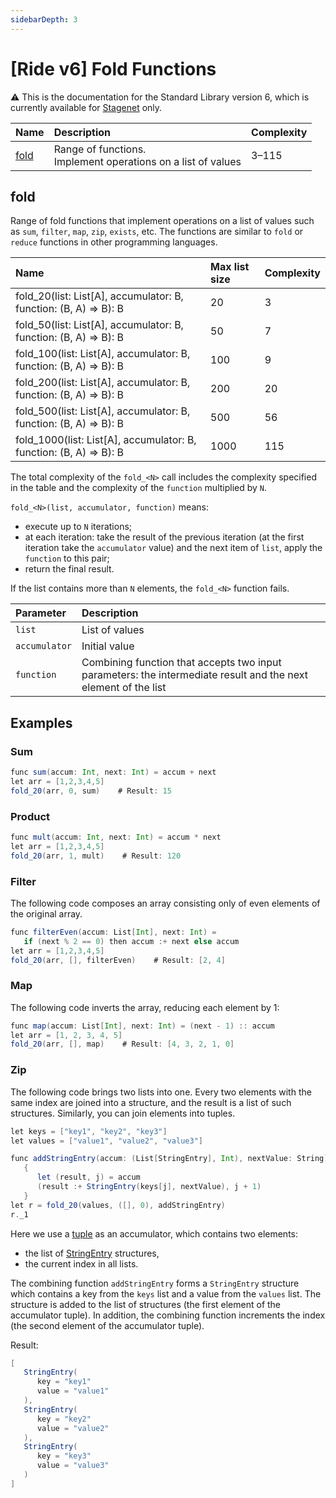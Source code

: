 ```yaml
---
sidebarDepth: 3
---
```


# [Ride v6] Fold Functions

:warning: This is the documentation for the Standard Library version 6, which is currently available for [Stagenet](/en/blockchain/blockchain-network/) only.

| Name | Description | Complexity |
| :--- | :--- | :--- |
| [fold](#fold) | Range of functions.<br>Implement operations on a list of values | 3–115 |

## fold

Range of fold functions that implement operations on a list of values such as `sum`, `filter`, `map`, `zip`, `exists`, etc. The functions are similar to `fold` or `reduce` functions in other programming languages.

| Name | Max list size | Complexity |
|:---| :--- | :--- |
| fold_20(list: List[A], accumulator: B, function: (B, A) => B): B | 20 | 3 |
| fold_50(list: List[A], accumulator: B, function: (B, A) => B): B | 50 | 7 |
| fold_100(list: List[A], accumulator: B, function: (B, A) => B): B | 100 | 9 |
| fold_200(list: List[A], accumulator: B, function: (B, A) => B): B | 200 | 20 |
| fold_500(list: List[A], accumulator: B, function: (B, A) => B): B | 500 | 56 |
| fold_1000(list: List[A], accumulator: B, function: (B, A) => B): B | 1000 | 115 |

The total complexity of the `fold_<N>` call includes the complexity specified in the table and the complexity of the `function` multiplied by `N`.

`fold_<N>(list, accumulator, function)` means:

* execute up to `N` iterations;
* at each iteration: take the result of the previous iteration (at the first iteration take the `accumulator` value) and the next item of `list`, apply the `function` to this pair;
* return the final result.

If the list contains more than `N` elements, the `fold_<N>` function fails.

| Parameter | Description |
| :--- | :--- |
| `list` | List of values |
| `accumulator` | Initial value |
| `function` | Combining function that accepts two input parameters: the intermediate result and the next element of the list |

## Examples

### Sum

```scala
func sum(accum: Int, next: Int) = accum + next
let arr = [1,2,3,4,5]
fold_20(arr, 0, sum)    # Result: 15
```

### Product

```scala
func mult(accum: Int, next: Int) = accum * next
let arr = [1,2,3,4,5]
fold_20(arr, 1, mult)    # Result: 120
```

### Filter

The following code composes an array consisting only of even elements of the original array.

```scala
func filterEven(accum: List[Int], next: Int) =
   if (next % 2 == 0) then accum :+ next else accum
let arr = [1,2,3,4,5]
fold_20(arr, [], filterEven)    # Result: [2, 4]
```

### Map

The following code inverts the array, reducing each element by 1:

```scala
func map(accum: List[Int], next: Int) = (next - 1) :: accum
let arr = [1, 2, 3, 4, 5]
fold_20(arr, [], map)    # Result: [4, 3, 2, 1, 0]
```

### Zip

The following code brings two lists into one. Every two elements with the same index are joined into a structure, and the result is a list of such structures. Similarly, you can join elements into tuples.

```scala
let keys = ["key1", "key2", "key3"]
let values = ["value1", "value2", "value3"]

func addStringEntry(accum: (List[StringEntry], Int), nextValue: String) =
   {
      let (result, j) = accum
      (result :+ StringEntry(keys[j], nextValue), j + 1)
   }
let r = fold_20(values, ([], 0), addStringEntry)
r._1
```

Here we use a [tuple](/en/ride/data-types/tuple) as an accumulator, which contains two elements:
- the list of [StringEntry](/ru/ride/structures/script-actions/string-entry) structures,
- the current index in all lists.

The combining function `addStringEntry` forms a `StringEntry` structure which contains a key from the `keys` list and a value from the `values` list. The structure is added to the list of structures (the first element of the accumulator tuple). In addition, the combining function increments the index (the second element of the accumulator tuple).

Result:

```scala
[
   StringEntry(
      key = "key1"
      value = "value1"
   ),
   StringEntry(
      key = "key2"
      value = "value2"
   ),
   StringEntry(
      key = "key3"
      value = "value3"
   )
]
```
